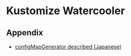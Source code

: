 # Kustomize Watercooler

## Appendix

- [configMapGenerator described (Japanese)](https://qiita.com/Sho2010@github/items/548582996d5ebfc63b1d)
